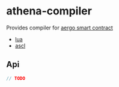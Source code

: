 # athena-compiler

Provides compiler for [aergo smart contract](https://docs.aergo.io/en/latest/smart-contracts/index.html)

* [lua](https://docs.aergo.io/en/latest/smart-contracts/lua/index.html)
* [ascl](https://docs.aergo.io/en/latest/smart-contracts/scl/index.html)

## Api

```js
// TODO
```
